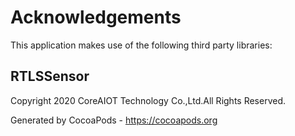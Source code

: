 # Acknowledgements
This application makes use of the following third party libraries:

## RTLSSensor

Copyright 2020
CoreAIOT Technology Co.,Ltd.All Rights Reserved.

Generated by CocoaPods - https://cocoapods.org
